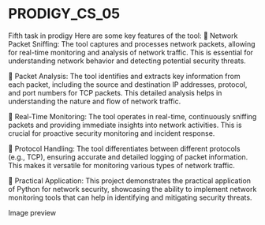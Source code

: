 # PRODIGY_CS_05
Fifth task in prodigy
Here are some key features of the tool:
🔹 Network Packet Sniffing: The tool captures and processes network packets, allowing for real-time monitoring and analysis of network traffic. This is essential for understanding network behavior and detecting potential security threats.

🔹 Packet Analysis: The tool identifies and extracts key information from each packet, including the source and destination IP addresses, protocol, and port numbers for TCP packets. This detailed analysis helps in understanding the nature and flow of network traffic.

🔹 Real-Time Monitoring: The tool operates in real-time, continuously sniffing packets and providing immediate insights into network activities. This is crucial for proactive security monitoring and incident response.

🔹 Protocol Handling: The tool differentiates between different protocols (e.g., TCP), ensuring accurate and detailed logging of packet information. This makes it versatile for monitoring various types of network traffic.

🔹 Practical Application: This project demonstrates the practical application of Python for network security, showcasing the ability to implement network monitoring tools that can help in identifying and mitigating security threats.

Image preview
